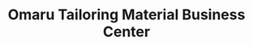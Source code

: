 ---
title: "Omaru Tailoring Material Business Center"
url: /monrovia/omaru-tailoring-material-business-center/
shop: tailor
---